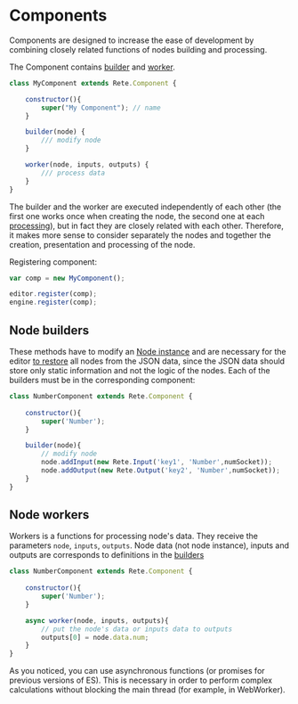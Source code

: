 Components
=

Components are designed to increase the ease of development by combining closely related functions of nodes building and processing.

The Component contains [builder](Components#node-builders) and [worker](Components#node-workers). 

```js
class MyComponent extends Rete.Component {

    constructor(){
        super("My Component"); // name
    }

    builder(node) {
        /// modify node
    }

    worker(node, inputs, outputs) {
        /// process data
    }
}
```

The builder and the worker are executed independently of each other (the first one works once when creating the node, the second one at each [processing](Engine#processing)), but in fact they are closely related with each other. Therefore, it makes more sense to consider separately the nodes and together the creation, presentation and processing of the node.

Registering component:
```js
var comp = new MyComponent();

editor.register(comp);
engine.register(comp);
```

## Node builders

These methods have to modify an [Node instance](Nodes) and are necessary for the editor [to restore](Editor#exportimport-data) all nodes from the JSON data, since the JSON data should store only static information and not the logic of the nodes. Each of the builders must be in the corresponding component:

```js
class NumberComponent extends Rete.Component {
    
    constructor(){
        super('Number');
    }

    builder(node){
        // modify node
        node.addInput(new Rete.Input('key1', 'Number',numSocket));
        node.addOutput(new Rete.Output('key2', 'Number',numSocket));
    }
}
```

## Node workers

Workers is a functions for processing  node's data. They receive the parameters `node`, `inputs`, `outputs`. Node data (not node instance), inputs and outputs are corresponds to definitions in the [builders](Components#node-builders)


```js
class NumberComponent extends Rete.Component {
    
    constructor(){
        super('Number');
    }

    async worker(node, inputs, outputs){
        // put the node's data or inputs data to outputs
        outputs[0] = node.data.num;
    }
}
```

As you noticed, you can use asynchronous functions (or promises for previous versions of ES). This is necessary in order to perform complex calculations without blocking the main thread (for example, in WebWorker).
